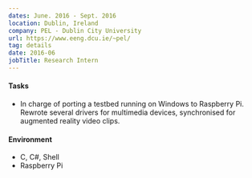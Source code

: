 ```yaml
---
dates: June. 2016 - Sept. 2016
location: Dublin, Ireland
company: PEL - Dublin City University
url: https://www.eeng.dcu.ie/~pel/
tag: details
date: 2016-06
jobTitle: Research Intern
---
```

#### Tasks
- In charge of porting a testbed running on Windows to Raspberry Pi. Rewrote several drivers for multimedia devices, synchronised for augmented reality video clips. 

#### Environment
- C, C#, Shell
- Raspberry Pi